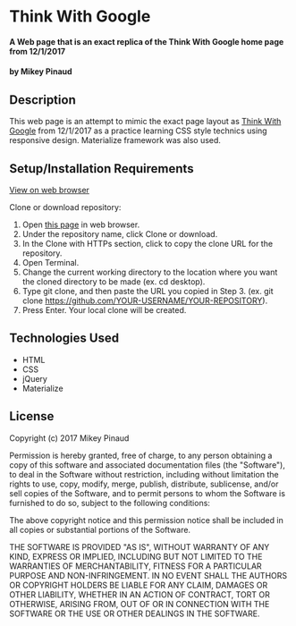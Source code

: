 # Think With Google

#### A Web page that is an exact replica of the Think With Google home page from 12/1/2017

#### by **Mikey Pinaud**

## Description

This web page is an attempt to mimic the exact page layout as [Think With Google](https://www.thinkwithgoogle.com/) from 12/1/2017 as a practice learning CSS style technics using responsive design. Materialize framework was also used.

## Setup/Installation Requirements

[View on web browser](https://mpinaud.github.io/think-with-google/)

Clone or download repository:
  1. Open [this page](https://github.com/mpinaud/think-with-google/) in web browser.
  2. Under the repository name, click Clone or download.
  3. In the Clone with HTTPs section, click to copy the clone URL for the repository.
  4. Open Terminal.
  5. Change the current working directory to the location where you want the cloned directory to be made (ex. cd desktop).
  6. Type git clone, and then paste the URL you copied in Step 3. (ex. git clone https://github.com/YOUR-USERNAME/YOUR-REPOSITORY).
  7. Press Enter. Your local clone will be created.

## Technologies Used
  * HTML
  * CSS
  * jQuery
  * Materialize

## License

  Copyright (c) 2017 Mikey Pinaud

Permission is hereby granted, free of charge, to any person obtaining a copy
of this software and associated documentation files (the "Software"), to deal
in the Software without restriction, including without limitation the rights
to use, copy, modify, merge, publish, distribute, sublicense, and/or sell
copies of the Software, and to permit persons to whom the Software is
furnished to do so, subject to the following conditions:

The above copyright notice and this permission notice shall be included in all
copies or substantial portions of the Software.

THE SOFTWARE IS PROVIDED "AS IS", WITHOUT WARRANTY OF ANY KIND, EXPRESS OR
IMPLIED, INCLUDING BUT NOT LIMITED TO THE WARRANTIES OF MERCHANTABILITY,
FITNESS FOR A PARTICULAR PURPOSE AND NON-INFRINGEMENT. IN NO EVENT SHALL THE
AUTHORS OR COPYRIGHT HOLDERS BE LIABLE FOR ANY CLAIM, DAMAGES OR OTHER
LIABILITY, WHETHER IN AN ACTION OF CONTRACT, TORT OR OTHERWISE, ARISING FROM,
OUT OF OR IN CONNECTION WITH THE SOFTWARE OR THE USE OR OTHER DEALINGS IN THE
SOFTWARE.
